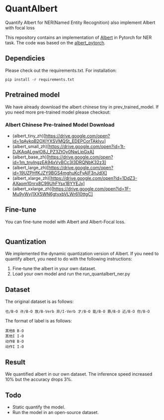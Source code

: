 # QuantAlbert
Quantify Albert for NER(Named Entity Recognition) also implement Albert with focal loss

This repository contains an implementation of [Albert](https://arxiv.org/pdf/1909.11942.pdf) in Pytorch for NER task. The code was based on the [albert_pytorch](https://github.com/lonePatient/albert_pytorch).

## Dependicies
Please check out the requirements.txt. For installation:
```
pip install -r requirements.txt
```

## Pretrained model
We have already download the albert chinese tiny in prev_trained_model. If you need more pre-trained model please checkout:
### Albert Chinese Pre-trained Model Download
- (albert_tiny_zh)[https://drive.google.com/open?id=1qAykqB2OXIYXSVMQSt_EDEPCorTAkIvu]
- (albert_small_zh)[https://drive.google.com/open?id=1t-DJKAqALgwlO8J_PZ3ZtOy0NwLipGxA]
- (albert_base_zh)[https://drive.google.com/open?id=1m_tnylngzEA94xVvBCc3I3DRQNbK32z3]
- (albert_large_zh)[https://drive.google.com/open?id=19UZPHfKJZY9BGS4mghuKcFyAIF3nJdlX]
- (albert_xlarge_zh)[https://drive.google.com/open?id=1DdZ3-AXaom10nrx8C99UhFYsx1BYYEJx]
- (albert_xxlarge_zh)[https://drive.google.com/open?id=1F-Mu9yWvj1XX5WN6gtyxbVLWr610ttgC]

## Fine-tune
You can fine-tune model with Albert and Albert-Focal loss.
```

```

## Quantization
We implemented the dynamic quantization version of Albert. If you need to quantify albert, you need to do with the following instructions:
1. Fine-tune the albert in your own dataset.
2. Load your own model and run the run_quantalbert_ner.py

## Dataset
The original dataset is as follows:
```
也/B-O 许/B-O 放/B-Verb 弃/I-Verb 才/B-O 能/B-O 靠/B-O 近/B-O 你/B-O
```
The format of label is as follows:
```
其他B B-O
其他I I-O
动作B B-O
动作I I-O
```

## Result
We quantified albert in our own dataset. The inference speed increased 10% but the accuracy drops 3%.

## Todo
- Static quantify the model.
- Run the model in an open-source dataset.
